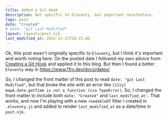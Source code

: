 ```yaml
---
title: Added a Git Hook 
description: Not specific to Eleventy, but important nonetheless. 
tags: post
date: "Created"
# date: "git Last Modified"
layout: layouts/post.njk
last_modified_at: 2022-12-21T20:21:46
---
```


Ok, this post wasn't originally specific to `Eleventy`, but I think it's important and worth noting here.  On the posted date I followed my own advice from [Creating a Git Hook](https://static.grinnell.edu/dlad-blog/posts/131-creating-a-git-hook/) and applied it to this blog.  But then I found a better `Eleventy` way in https://www.11ty.dev/docs/dates/.     

So, I changed the front matter of this post to read `date: "git Last Modified"`, but that broke the site with an error like `[11ty] mapA.date.getTime is not a function (via TypeError)`.  So, I changed the front matter to include both `date: "Created"` and `last_modified_at:`.  That works, and now I'm playing with a new `readableDT` filter I created in `.eleventy.js` and added to render `last_modified_at` as a date/time in `post.njk`.     
